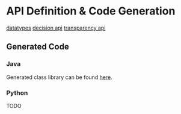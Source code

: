 # API Definition & Code Generation

[datatypes](configurationtypes.yaml)
[decision api](decision-api.yaml)
[transparency api](transparency-api.yml)

## Generated Code

### Java

Generated class library can be found [here](class_libs/java/aicockpit-api/).

### Python

TODO
